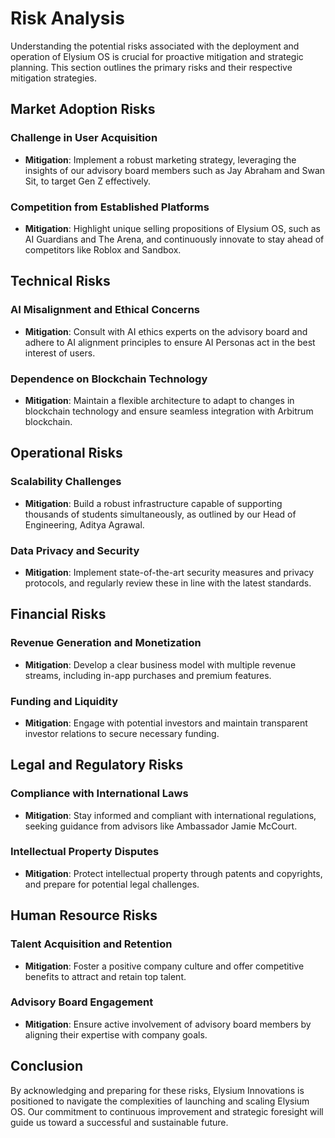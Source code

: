 # Risk Analysis

Understanding the potential risks associated with the deployment and operation of Elysium OS is crucial for proactive mitigation and strategic planning. This section outlines the primary risks and their respective mitigation strategies.

## Market Adoption Risks

### Challenge in User Acquisition
- **Mitigation**: Implement a robust marketing strategy, leveraging the insights of our advisory board members such as Jay Abraham and Swan Sit, to target Gen Z effectively.

### Competition from Established Platforms
- **Mitigation**: Highlight unique selling propositions of Elysium OS, such as AI Guardians and The Arena, and continuously innovate to stay ahead of competitors like Roblox and Sandbox.

## Technical Risks

### AI Misalignment and Ethical Concerns
- **Mitigation**: Consult with AI ethics experts on the advisory board and adhere to AI alignment principles to ensure AI Personas act in the best interest of users.

### Dependence on Blockchain Technology
- **Mitigation**: Maintain a flexible architecture to adapt to changes in blockchain technology and ensure seamless integration with Arbitrum blockchain.

## Operational Risks

### Scalability Challenges
- **Mitigation**: Build a robust infrastructure capable of supporting thousands of students simultaneously, as outlined by our Head of Engineering, Aditya Agrawal.

### Data Privacy and Security
- **Mitigation**: Implement state-of-the-art security measures and privacy protocols, and regularly review these in line with the latest standards.

## Financial Risks

### Revenue Generation and Monetization
- **Mitigation**: Develop a clear business model with multiple revenue streams, including in-app purchases and premium features.

### Funding and Liquidity
- **Mitigation**: Engage with potential investors and maintain transparent investor relations to secure necessary funding.

## Legal and Regulatory Risks

### Compliance with International Laws
- **Mitigation**: Stay informed and compliant with international regulations, seeking guidance from advisors like Ambassador Jamie McCourt.

### Intellectual Property Disputes
- **Mitigation**: Protect intellectual property through patents and copyrights, and prepare for potential legal challenges.

## Human Resource Risks

### Talent Acquisition and Retention
- **Mitigation**: Foster a positive company culture and offer competitive benefits to attract and retain top talent.

### Advisory Board Engagement
- **Mitigation**: Ensure active involvement of advisory board members by aligning their expertise with company goals.

## Conclusion

By acknowledging and preparing for these risks, Elysium Innovations is positioned to navigate the complexities of launching and scaling Elysium OS. Our commitment to continuous improvement and strategic foresight will guide us toward a successful and sustainable future.